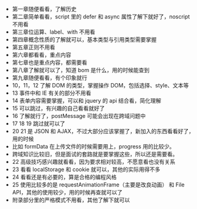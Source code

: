 * 第一章随便看看，了解历史
* 第二章简单看看，script 里的 defer 和 async 属性了解下就好了，noscript 不用看
* 第三章位运算、label、with 不用看
* 第四章概念性质的了解就可以，基本类型与引用类型需要掌握
* 第五章正则不用看
* 第六章都看看，重点内容
* 第七章也是重点内容，都需要看
* 第八章了解就可以了，知道 bom 是什么，用的时候能查到
* 第九章随便看看，有个印象就行
* 10，11，12 了解 DOM 的类型，掌握操作 DOM，包括选择、style、文本等
* 13 事件中和 IE 有关的部分不用看
* 14 表单内容需要掌握，可以和 jquery 的 api 结合看，简化理解
* 15 可以跳过，有兴趣的自己看看就好了
* 16 了解就行了，postMessage 可能会出现在跨域问题中
* 17 18 19 跳过就可以了
* 20 21 是 JSON 和 AJAX，不过大部分应该掌握了，新加入的东西看看好了，用的时候
* 比如 formData 在上传文件的时候需要用上，progress 用的比较少。
* 跨域知识比较旧，但是面试的套路就是要掌握这些，所以还是需要看。
* 22 高级技巧感兴趣就看看，因为要求相对较高，不愿意看也没有关系
* 23 看看 localStorage 和 cookie 就可以，其他的实际用得不多
* 24 看看还是有必要的，算是合格的编程风格
* 25 使用比较多的是 requestAnimationFrame（主要是改良动画） 和 File API，其他的使用较少，用的时候再查就可以了
* 附录部分里的严格模式不用看，其他了解下就可以
